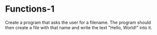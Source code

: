 # Functions-1
Create a program that asks the user for a filename. The program should then create a file with that name and write the text "Hello, World!" into it.
